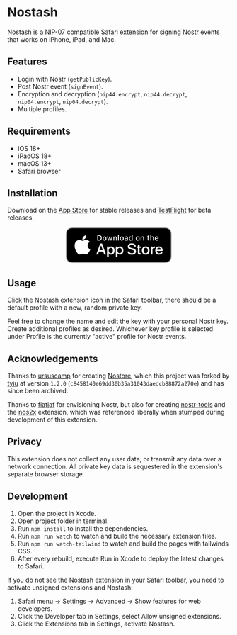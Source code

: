 # Nostash

Nostash is a [NIP-07][nip07] compatible Safari extension for signing [Nostr][Nostr] events that works on iPhone, iPad, and Mac.

## Features

- Login with Nostr (`getPublicKey`).
- Post Nostr event (`signEvent`).
- Encryption and decryption (`nip44.encrypt`, `nip44.decrypt`, `nip04.encrypt`, `nip04.decrypt`).
- Multiple profiles.

## Requirements

- iOS 18+
- iPadOS 18+
- macOS 13+
- Safari browser

## Installation

Download on the [App Store](https://apps.apple.com/app/nostash/id6744309333) for stable releases and [TestFlight](https://testflight.apple.com/join/8TFMZbMs) for beta releases.

<p align="center">
  <a href="https://apps.apple.com/us/app/nostash/id6744309333">
    <img src="/extras/app-store-badge-small.svg" alt="App Store Download" />
  </a>
</p>

## Usage

Click the Nostash extension icon in the Safari toolbar, there should be a default profile with a new, random private key.

Feel free to change the name and edit the key with your personal Nostr key. Create additional profiles as desired. Whichever key profile is selected under Profile is the currently "active" profile for Nostr events.

## Acknowledgements

Thanks to [ursuscamp][ursuscamp] for creating [Nostore][Nostore], which this project was forked by [tyiu][tyiu] at version `1.2.0` (`c8458140e69dd30b35a31043daedcb88872a270e`) and has since been archived.

Thanks to [fiatjaf][fiatjaf] for envisioning Nostr, but also for creating [nostr-tools][nostr-tools] and the [nos2x][nos2x] extension, which was referenced liberally when stumped during development of this extension.

## Privacy

This extension does not collect any user data, or transmit any data over a network connection. All private key data is sequestered in the extension's separate browser storage.

## Development

1. Open the project in Xcode.
2. Open project folder in terminal.
3. Run `npm install` to install the dependencies.
4. Run `npm run watch` to watch and build the necessary extension files.
5. Run `npm run watch-tailwind` to watch and build the pages with tailwinds CSS.
6. After every rebuild, execute Run in Xcode to deploy the latest changes to Safari.

If you do not see the Nostash extension in your Safari toolbar, you need to activate unsigned extensions and Nostash:

1. Safari menu -> Settings -> Advanced -> Show features for web developers.
2. Click the Developer tab in Settings, select Allow unsigned extensions.
3. Click the Extensions tab in Settings, activate Nostash.

[Nostr]: https://github.com/nostr-protocol
[ursuscamp]: https://github.com/ursuscamp
[nostore]: https://github.com/ursuscamp/nostore
[tyiu]: https://github.com/tyiu
[fiatjaf]: https://github.com/fiatjaf
[nip07]: https://github.com/nostr-protocol/nips/blob/master/07.md
[nostr-tools]: https://github.com/nbd-wtf/nostr-tools
[nos2x]: https://github.com/fiatjaf/nos2x
